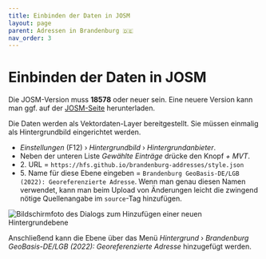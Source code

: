 ```yaml
---
title: Einbinden der Daten in JOSM
layout: page
parent: Adressen in Brandenburg 🇩🇪
nav_order: 3
---
```


# Einbinden der Daten in JOSM

Die JOSM-Version muss **18578** oder neuer sein. Eine neuere Version kann man
ggf. auf der [JOSM-Seite](https://josm.openstreetmap.de/) herunterladen.

Die Daten werden als Vektordaten-Layer bereitgestellt. Sie müssen einmalig als
Hintergrundbild eingerichtet werden.

* *Einstellungen* (F12) › *Hintergrundbild* › *Hintergrundanbieter*.
* Neben der unteren Liste *Gewählte Einträge* drücke den Knopf *+ MVT*.
* 2\. URL = `https://hfs.github.io/brandenburg-addresses/style.json`
* 5\. Name für diese Ebene eingeben = `Brandenburg GeoBasis-DE/LGB (2022):
  Georeferenzierte Adresse`. Wenn man genau diesen Namen verwendet, kann man
  beim Upload von Änderungen leicht die zwingend nötige Quellenangabe im
  `source`-Tag hinzufügen.

![Bildschirmfoto des Dialogs zum Hinzufügen einer neuen Hintergrundebene](/brandenburg-addresses/assets/images/imagery_de.png)

Anschließend kann die Ebene über das Menü *Hintergrund* › *Brandenburg
GeoBasis-DE/LGB (2022): Georeferenzierte Adresse* hinzugefügt werden.



